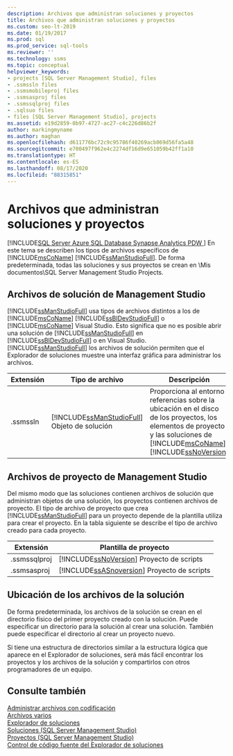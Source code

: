 ```yaml
---
description: Archivos que administran soluciones y proyectos
title: Archivos que administran soluciones y proyectos
ms.custom: seo-lt-2019
ms.date: 01/19/2017
ms.prod: sql
ms.prod_service: sql-tools
ms.reviewer: ''
ms.technology: ssms
ms.topic: conceptual
helpviewer_keywords:
- projects [SQL Server Management Studio], files
- .ssmssln files
- .ssmsmobileproj files
- .ssmsasproj files
- .ssmssqlproj files
- .sqlsuo files
- files [SQL Server Management Studio], projects
ms.assetid: e19d2859-0b97-4727-ac27-c4c226d86b2f
author: markingmyname
ms.author: maghan
ms.openlocfilehash: d611776bc72c9c95786f40269acb069d56fa5a48
ms.sourcegitcommit: e700497f962e4c2274df16d9e651059b42ff1a10
ms.translationtype: HT
ms.contentlocale: es-ES
ms.lasthandoff: 08/17/2020
ms.locfileid: "88315851"
---
```

# <a name="files-that-manage-solutions-and-projects"></a>Archivos que administran soluciones y proyectos
[!INCLUDE[SQL Server Azure SQL Database Synapse Analytics PDW ](../../includes/applies-to-version/sql-asdb-asdbmi-asa-pdw.md)]
 En este tema se describen los tipos de archivos específicos de [!INCLUDE[msCoName](../../includes/msconame_md.md)] [!INCLUDE[ssManStudioFull](../../includes/ssmanstudiofull-md.md)]. De forma predeterminada, todas las soluciones y sus proyectos se crean en \Mis documentos\SQL Server Management Studio Projects.  


## <a name="management-studio-solution-files"></a>Archivos de solución de Management Studio  
[!INCLUDE[ssManStudioFull](../../includes/ssmanstudiofull-md.md)] usa tipos de archivos distintos a los de [!INCLUDE[msCoName](../../includes/msconame_md.md)] [!INCLUDE[ssBIDevStudioFull](../../includes/ssbidevstudiofull_md.md)] o [!INCLUDE[msCoName](../../includes/msconame_md.md)] Visual Studio. Esto significa que no es posible abrir una solución de [!INCLUDE[ssManStudioFull](../../includes/ssmanstudiofull-md.md)] en [!INCLUDE[ssBIDevStudioFull](../../includes/ssbidevstudiofull_md.md)] o en Visual Studio. [!INCLUDE[ssManStudioFull](../../includes/ssmanstudiofull-md.md)] los archivos de solución permiten que el Explorador de soluciones muestre una interfaz gráfica para administrar los archivos.  
   
|Extensión|Tipo de archivo|Descripción|Creado por|  
|-------------|-------------|---------------|--------------|  
|.ssmssln|[!INCLUDE[ssManStudioFull](../../includes/ssmanstudiofull-md.md)] Objeto de solución|Proporciona al entorno referencias sobre la ubicación en el disco de los proyectos, los elementos de proyecto y las soluciones de [!INCLUDE[msCoName](../../includes/msconame_md.md)] [!INCLUDE[ssNoVersion](../../includes/ssnoversion-md.md)]|[!INCLUDE[ssManStudioFull](../../includes/ssmanstudiofull-md.md)]|  
  
## <a name="management-studio-project-files"></a>Archivos de proyecto de Management Studio  
Del mismo modo que las soluciones contienen archivos de solución que administran objetos de una solución, los proyectos contienen archivos de proyecto. El tipo de archivo de proyecto que crea [!INCLUDE[ssManStudioFull](../../includes/ssmanstudiofull-md.md)] para un proyecto depende de la plantilla utiliza para crear el proyecto. En la tabla siguiente se describe el tipo de archivo creado para cada proyecto.  
   
|Extensión|Plantilla de proyecto|  
|-------------|--------------------|  
|.ssmssqlproj|[!INCLUDE[ssNoVersion](../../includes/ssnoversion-md.md)] Proyecto de scripts|  
|.ssmsasproj|[!INCLUDE[ssASnoversion](../../includes/ssasnoversion_md.md)] Proyecto de scripts|  
   
## <a name="location-of-solution-level-files"></a>Ubicación de los archivos de la solución  
De forma predeterminada, los archivos de la solución se crean en el directorio físico del primer proyecto creado con la solución. Puede especificar un directorio para la solución al crear una solución. También puede especificar el directorio al crear un proyecto nuevo.  
 
Si tiene una estructura de directorios similar a la estructura lógica que aparece en el Explorador de soluciones, será más fácil encontrar los proyectos y los archivos de la solución y compartirlos con otros programadores de un equipo.  
   
## <a name="see-also"></a>Consulte también  
[Administrar archivos con codificación](../../ssms/solution/manage-files-with-encoding.md)  
[Archivos varios](../../ssms/solution/miscellaneous-files.md)  
[Explorador de soluciones](../../ssms/solution/solution-explorer.md)  
[Soluciones &#40;SQL Server Management Studio&#41;](../../ssms/solution/solutions-sql-server-management-studio.md)  
[Proyectos &#40;SQL Server Management Studio&#41;](../../ssms/solution/projects-sql-server-management-studio.md)  
[Control de código fuente del Explorador de soluciones](https://docs.microsoft.com/sql/ssms/solution/solution-explorer)  
  
